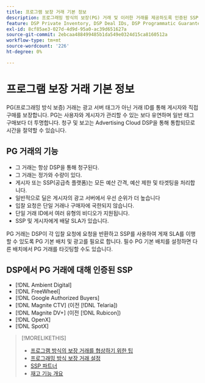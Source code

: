 ```yaml
---
title: 프로그램 보장 거래 기본 정보
description: 프로그래밍 방식의 보장(PG) 거래 및 이러한 거래를 제공하도록 인증된 SSP에 대해 알아봅니다.
feature: DSP Private Inventory, DSP Deal IDs, DSP Programmatic Guaranteed Deals
exl-id: 8cf85ae3-027d-4d9d-95a0-ac39d651627a
source-git-commit: 2ebcaa488499485b1da549e0324d15ca8160512a
workflow-type: tm+mt
source-wordcount: '226'
ht-degree: 0%

---
```


# 프로그램 보장 거래 기본 정보

PG(프로그래밍 방식 보증) 거래는 광고 서버 태그가 아닌 거래 ID를 통해 게시자와 직접 구매를 보장합니다. PG는 사용자와 게시자가 관리할 수 있는 보다 유연하며 일반 태그 구매보다 더 투명합니다. 청구 및 보고는 Advertising Cloud DSP을 통해 통합되므로 시간을 절약할 수 있습니다.

## PG 거래의 기능

* 그 거래는 항상 DSP을 통해 청구된다.
* 그 거래는 정가와 수량이 있다.
* 게시자 또는 SSP(공급측 플랫폼)는 모든 예산 간격, 예산 제한 및 타겟팅을 처리합니다.
* 일반적으로 딜은 게시자의 광고 서버에서 우선 순위가 더 높습니다
* 입찰 요청은 단일 거래나 구매자에 국한되지 않습니다.
* 단일 거래 ID에서 여러 유형의 비디오가 지원됩니다.
* SSP 및 게시자에게 배달 SLA가 있습니다.

PG 거래는 DSP이 각 입찰 요청에 요청을 반환하고 SSP를 사용하여 게재 SLA를 이행할 수 있도록 PG 기본 배치 및 광고를 필요로 합니다. 필수 PG 기본 배치를 설정하면 다른 배치에서 PG 거래를 타깃팅할 수도 있습니다.

## DSP에서 PG 거래에 대해 인증된 SSP

* [!DNL Ambient Digital]
* [!DNL FreeWheel]
* [!DNL Google Authorized Buyers]
* [!DNL Magnite CTV] (이전  [!DNL Telaria])
* [!DNL Magnite DV+] (이전  [!DNL Rubicon])
* [!DNL OpenX]
* [!DNL SpotX]

>[!MORELIKETHIS]
>
>* [프로그램 방식의 보장 거래를 협상하기 위한 팁](/help/dsp/inventory/programmatic-guaranteed-tips.md)
>* [프로그래밍 방식 보장 거래 설정](programmatic-guaranteed-set-up.md)
>* [SSP 파트너](ssp-partners.md)
>* [재고 기능 개요](inventory-overview.md)

